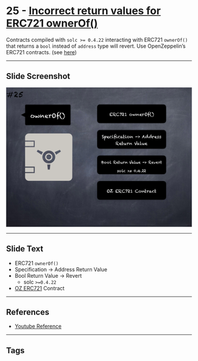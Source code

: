 # 25 - [Incorrect return values for ERC721 ownerOf()](Incorrect%20return%20values%20for%20ERC721%20ownerOf().md)
Contracts compiled with `solc >= 0.4.22` interacting with ERC721 `ownerOf()` that returns a `bool` instead of `address` type will revert. Use OpenZeppelin’s ERC721 contracts. (see [here](https://github.com/crytic/slither/wiki/Detector-Documentation#incorrect-erc721-interface))

___
## Slide Screenshot
![025.png](../../images/pitfalls_and_best_practices101/025.png)
___
## Slide Text
- ERC721 `ownerOf()`
- Specification -> Address Return Value
- Bool Return Value -> Revert
	- solc `>=0.4.22`
- [OZ ERC721](../3.%20Solidity%20201/OZ%20ERC721.md) Contract
___
## References
- [Youtube Reference](https://youtu.be/fgXuHaZDenU?t=426)
___
## Tags